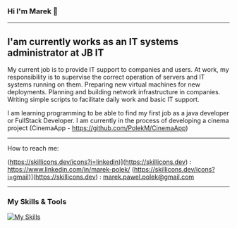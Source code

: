  ### Hi I'm Marek 👋
----------------------------------------------------------------------------------------------------------------------------------------------------------------------------------------------------------

## I'am currently works as an IT systems administrator at JB IT

My current job is to provide IT support to companies and users. At work, my responsibility is to supervise the correct operation of servers and IT systems running on them. Preparing new virtual machines for new deployments. Planning and building network infrastructure in companies. Writing simple scripts to facilitate daily work and basic IT support.

I am learning programming to be able to find my first job as a java developer or FullStack Developer. I am currently in the process of developing a cinema project (CinemaApp - https://github.com/PolekM/CinemaApp)

----------------------------------------------------------------------------------------------------------------------------------------------------------------------------------------------------------

How to reach me:

(https://skillicons.dev/icons?i=linkedin)](https://skillicons.dev) : https://www.linkedin.com/in/marek-polek/
(https://skillicons.dev/icons?i=gmail)](https://skillicons.dev) : marek.pawel.polek@gmail.com

----------------------------------------------------------------------------------------------------------------------------------------------------------------------------------------------------------
### My Skills & Tools 

 [![My Skills](https://skillicons.dev/icons?i=java,spring,mysql,git,maven,idea,postman,vscode,ts,hibernate,html,js,angular,docker)](https://skillicons.dev)
<!--
**PolekM/PolekM** is a ✨ _special_ ✨ repository because its `README.md` (this file) appears on your GitHub profile.

Here are some ideas to get you started:

- 🔭 I’m currently working on ...
- 🌱 I’m currently learning ...
- 👯 I’m looking to collaborate on ...
- 🤔 I’m looking for help with ...
- 💬 Ask me about ...
- 📫 How to reach me: ...
- 😄 Pronouns: ...
- ⚡ Fun fact: ...
-->
